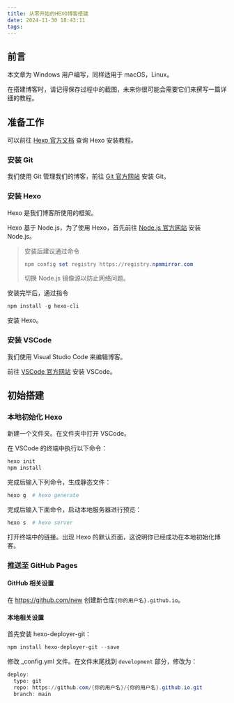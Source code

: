 ```yaml
---
title: 从零开始的HEXO博客搭建
date: 2024-11-30 18:43:11
tags:
---
```


## 前言

本文章为 Windows 用户编写，同样适用于 macOS，Linux。

在搭建博客时，请记得保存过程中的截图，未来你很可能会需要它们来撰写一篇详细的教程。

## 准备工作

可以前往 [Hexo 官方文档](https://hexo.io/zh-cn/docs/#%E5%AE%89%E8%A3%85) 查询 Hexo 安装教程。

### 安装 Git

我们使用 Git 管理我们的博客，前往 [Git 官方网站](https://git-scm.com/book/zh/v2/%E8%B5%B7%E6%AD%A5-%E5%AE%89%E8%A3%85-Git) 安装 Git。

### 安装 Hexo

Hexo 是我们博客所使用的框架。

Hexo 基于 Node.js，为了使用 Hexo，首先前往 [Node.js 官方网站](https://nodejs.org/zh-cn/download/prebuilt-installer) 安装 Node.js。

>安装后建议通过命令
>
>```powershell
>npm config set registry https://registry.npmmirror.com
>```
>
>切换 Node.js 镜像源以防止网络问题。

安装完毕后，通过指令

```powershell
npm install -g hexo-cli
```

安装 Hexo。

### 安装 VSCode

我们使用 Visual Studio Code 来编辑博客。

前往 [VSCode 官方网站](https://code.visualstudio.com/download) 安装 VSCode。

## 初始搭建

### 本地初始化 Hexo

新建一个文件夹。在文件夹中打开 VSCode。

在 VSCode 的终端中执行以下命令：

```powershell
hexo init
npm install
```

完成后输入下列命令，生成静态文件：

```powershell
hexo g  # hexo generate
```

完成后输入下面命令，启动本地服务器进行预览：

```powershell
hexo s  # hexo server
```

打开终端中的链接。出现 Hexo 的默认页面，这说明你已经成功在本地初始化博客。

### 推送至 GitHub Pages

#### GitHub 相关设置

在 https://github.com/new 创建新仓库`{你的用户名}.github.io`。



#### 本地相关设置

首先安装 hexo-deployer-git：

```powershell
npm install hexo-deployer-git --save
```

修改 _config.yml 文件。在文件末尾找到 ```development``` 部分，修改为：

```powershell
deploy:
  type: git
  repo: https://github.com/{你的用户名}/{你的用户名}.github.io.git
  branch: main
```

